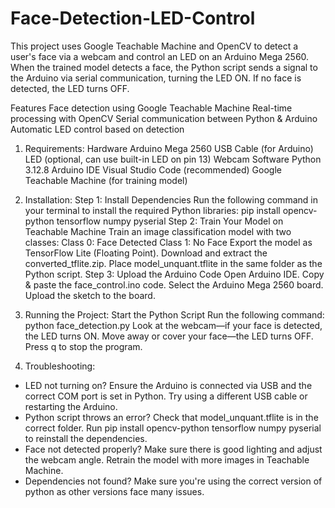 # Face-Detection-LED-Control

This project uses Google Teachable Machine and OpenCV to detect a user's face via a webcam and control an LED on an Arduino Mega 2560. When the trained model detects a face, the Python script sends a signal to the Arduino via serial communication, turning the LED ON. If no face is detected, the LED turns OFF.

Features
Face detection using Google Teachable Machine
Real-time processing with OpenCV
Serial communication between Python & Arduino
Automatic LED control based on detection

1. Requirements:
Hardware
Arduino Mega 2560
USB Cable (for Arduino)
LED (optional, can use built-in LED on pin 13)
Webcam
Software
Python 3.12.8
Arduino IDE
Visual Studio Code (recommended)
Google Teachable Machine (for training model)

2. Installation:
Step 1: Install Dependencies
Run the following command in your terminal to install the required Python libraries:
pip install opencv-python tensorflow numpy pyserial
Step 2: Train Your Model on Teachable Machine
Train an image classification model with two classes:
Class 0: Face Detected
Class 1: No Face
Export the model as TensorFlow Lite (Floating Point).
Download and extract the converted_tflite.zip.
Place model_unquant.tflite in the same folder as the Python script.
Step 3: Upload the Arduino Code
Open Arduino IDE.
Copy & paste the face_control.ino code.
Select the Arduino Mega 2560 board.
Upload the sketch to the board.

3. Running the Project:
Start the Python Script
Run the following command:
python face_detection.py
Look at the webcam—if your face is detected, the LED turns ON.
Move away or cover your face—the LED turns OFF.
Press q to stop the program.

6. Troubleshooting:
- LED not turning on?
Ensure the Arduino is connected via USB and the correct COM port is set in Python.
Try using a different USB cable or restarting the Arduino.
- Python script throws an error?
Check that model_unquant.tflite is in the correct folder.
Run pip install opencv-python tensorflow numpy pyserial to reinstall the dependencies.
- Face not detected properly?
Make sure there is good lighting and adjust the webcam angle.
Retrain the model with more images in Teachable Machine.
- Dependencies not found?
Make sure you're using the correct version of python as other versions face many issues.

